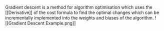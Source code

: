 Gradient descent is a method for algorithm optimisation which uses the [[Derivative]] of the cost formula to find the optimal changes which can be incrementally implemented into the weights and biases of the algorithm.
![[Gradient Descent Example.png]]